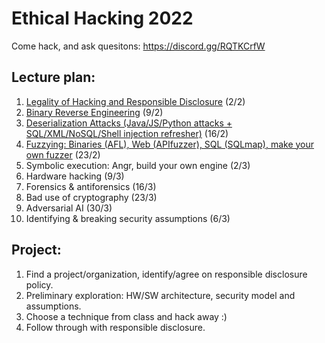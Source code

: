 # Ethical Hacking 2022

Come hack, and ask quesitons: https://discord.gg/RQTKCrfW

## Lecture plan:
1. [Legality of Hacking and Responsible Disclosure](1-responsible-disclosure.ipynb) (2/2)
2. [Binary Reverse Engineering](2-reverse-engineering.ipynb) (9/2)
3. [Deserialization Attacks (Java/JS/Python attacks + SQL/XML/NoSQL/Shell injection refresher)](3-deserialization-attacks.ipynb) (16/2)
4. [Fuzzying: Binaries (AFL), Web (APIfuzzer), SQL (SQLmap), make your own fuzzer](4-fuzzying.ipynb) (23/2)
5. Symbolic execution: Angr, build your own engine (2/3)
6. Hardware hacking (9/3)
7. Forensics & antiforensics (16/3)
8. Bad use of cryptography (23/3)
9. Adversarial AI (30/3)
10. Identifying & breaking security assumptions (6/3)

## Project:
1. Find a project/organization, identify/agree on responsible disclosure policy.
2. Preliminary exploration: HW/SW architecture, security model and assumptions.
3. Choose a technique from class and hack away :)
4. Follow through with responsible disclosure.
